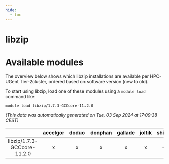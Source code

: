 ```yaml
---
hide:
  - toc
---
```


libzip
======

# Available modules


The overview below shows which libzip installations are available per HPC-UGent Tier-2cluster, ordered based on software version (new to old).

To start using libzip, load one of these modules using a `module load` command like:

```shell
module load libzip/1.7.3-GCCcore-11.2.0
```

*(This data was automatically generated on Tue, 03 Sep 2024 at 17:09:38 CEST)*  

| |accelgor|doduo|donphan|gallade|joltik|shinx|skitty|
| :---: | :---: | :---: | :---: | :---: | :---: | :---: | :---: |
|libzip/1.7.3-GCCcore-11.2.0|x|x|x|x|x|-|x|
